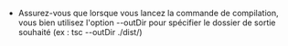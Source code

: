 - Assurez-vous que lorsque vous lancez la commande de compilation, vous bien utilisez l'option --outDir pour spécifier le dossier de sortie souhaité (ex : tsc --outDir ./dist/)